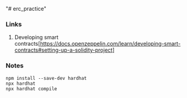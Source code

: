 "# erc_practice" 

### Links
1. Developing smart contracts[https://docs.openzeppelin.com/learn/developing-smart-contracts#setting-up-a-solidity-project]


### Notes
```
npm install --save-dev hardhat
npx hardhat
npx hardhat compile
```

